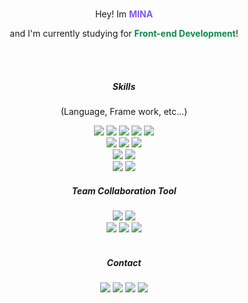 
</br>
<p align="center">
    Hey! Im <span style="color: #8258FA"><b>MINA</b></span>
</p>
<p align="center">
    and I'm currently studying for <span style="color: #088A4B"><b>Front-end Development</b></span>!
</p>
<br>
<br>
<!-- 
    Skills
 -->
<div align="center">
<h5 align="center">Skills</h5>
  <p>(Language, Frame work, etc...)</p>
  <!--  Vue  -->
  <img src="https://img.shields.io/badge/HTML5-E34F26?style=flat-square&logo=HTML5&logoColor=white"/>
  <!--  JavaScript  -->
  <img src="https://img.shields.io/badge/JavaScript-F7DF1E?style=flat-square&logo=JavaScript&logoColor=white"/>
  <!--  TypeScript  -->
  <img src="https://img.shields.io/badge/TypeScript-3178C6?style=flat-square&logo=TypeScript&logoColor=white"/>
  <!--  Vue  -->
  <img src="https://img.shields.io/badge/Vue.js-4FC08D?style=flat-square&logo=Vue.js&logoColor=white"/>
  <!--  NUXT  -->
  <img src="https://img.shields.io/badge/Nuxt.js-00DC82?style=flat-square&logo=Nuxt.js&logoColor=white"/>
  </br>
  <!--  CSS3  -->
  <img src="https://img.shields.io/badge/CSS3-1572B6?style=flat-square&logo=CSS3&logoColor=white"/>
  <!--  TailwindCSS  -->
  <img src="https://img.shields.io/badge/TailwindCSS-06B6D4?style=flat-square&logo=TailwindCSS&logoColor=white"/>
  <!--  Sass  -->
  <img src="https://img.shields.io/badge/Sass-CC6699?style=flat-square&logo=Sass&logoColor=white"/>
  </br>
  <!--  .ENV  -->
  <img src="https://img.shields.io/badge/.ENV-ECD53F?style=flat-square&logo=.ENV&logoColor=white"/>
  <!--  FireBase  -->
  <img src="https://img.shields.io/badge/FireBase-FFCA28?style=flat-square&logo=FireBase&logoColor=white"/>
  </br>
  <!--  Yarn  -->
  <img src="https://img.shields.io/badge/Yarn-2C8EBB?style=flat-square&logo=Yarn&logoColor=white"/>
  <!--  npm  -->
  <img src="https://img.shields.io/badge/npm-CB3837?style=flat-square&logo=npm&logoColor=white"/>
</div>
<!-- 
    Team Collaboration Tool
 -->
<div align="center">
  <h5 align="center">Team Collaboration Tool</h5>
  <!--  Figma  -->
  <img src="https://img.shields.io/badge/Figma-F24E1E?style=flat-square&logo=Figma&logoColor=white"/>
  <!--  Git  -->
  <img src="https://img.shields.io/badge/Git-F05032?style=flat-square&logo=Git&logoColor=white"/>
  </br>
   <!--  GitHub  -->
  <img src="https://img.shields.io/badge/GitHub-181717?style=flat-square&logo=GitHub&logoColor=white"/>
   <!--  Vercel  -->
  <img src="https://img.shields.io/badge/Vercel-000000?style=flat-square&logo=vercel&logoColor=white"/>
   <!--  Notion  -->
  <img src="https://img.shields.io/badge/Notion-000000?style=flat-square&logo=Notion&logoColor=white"/>
</div>
  </br>
  <div align="center">
  <h5 align="center">Contact</h5>
  <!--  Figma  -->
  <!--  Gmail  -->
  <img src="https://img.shields.io/badge/Gmail-EA4335?style=flat-square&logo=Gmail&logoColor=white"/>
  <!--  Notion  -->
  <img src="https://img.shields.io/badge/Notion-000000?style=flat-square&logo=Notion&logoColor=white"/>
  <!--  velog  -->
  <a href="https://velog.io/@jeonminah13" target="_blank"><img src="https://img.shields.io/badge/Velog-20C997?style=flat-square&logo=Velog&logoColor=white"/></a>
  <!--  GitHub  -->
  <img src="https://img.shields.io/badge/GitHub-181717?style=flat-square&logo=GitHub&logoColor=white"/>
</div>
</br>
</br>

<!--
**JeonMin-A/JeonMin-A** is a ✨ _special_ ✨ repository because its `README.md` (this file) appears on your GitHub profile.

Here are some ideas to get you started:

- 🔭 I’m currently working on ...
- 🌱 I’m currently learning ...
- 👯 I’m looking to collaborate on ...
- 🤔 I’m looking for help with ...
- 💬 Ask me about ...
- 📫 How to reach me: ...
- 😄 Pronouns: ...
- ⚡ Fun fact: ...
-->
